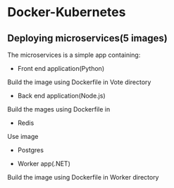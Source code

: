 # Docker-Kubernetes


## Deploying microservices(5 images)
The microservices is a simple app containing:

 - Front end application(Python)
 
 Build the image using Dockerfile in Vote directory
 
 - Back end application(Node.js)
 
 Build the mages using Dockerfile in 
 
 - Redis
 
 Use image
 
 - Postgres
 
 - Worker app(.NET)
 
 Build the image using Dockerfile in Worker directory
 
